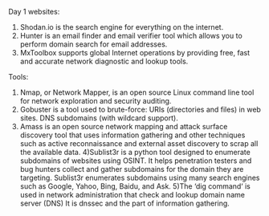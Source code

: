 Day 1
websites:
  1) Shodan.io is the search engine for everything on the internet.
  2)  Hunter is an email finder and email verifier tool which allows you to perform domain search for email addresses.
  3) MxToolbox supports global Internet operations by providing free, fast and accurate network diagnostic and lookup tools.

Tools:
  1) Nmap, or Network Mapper, is an open source Linux command line tool for network exploration and security auditing.
  2) Gobuster is a tool used to brute-force: URIs (directories and files) in web sites. DNS subdomains (with wildcard support).
  3) Amass is an open source network mapping and attack surface discovery tool that uses information gathering and other techniques such as active reconnaissance and external asset discovery to scrap all the available data.
  4)Sublist3r is a python tool designed to enumerate subdomains of websites using OSINT. It helps penetration testers and bug hunters collect and gather subdomains for the domain they are targeting. Sublist3r enumerates subdomains using many search engines such as Google, Yahoo, Bing, Baidu, and Ask.
  5)The ‘dig command‘ is used in network administration that check and lookup domain name server (DNS) It is dnssec and the part of information gathering.
  